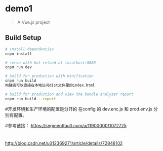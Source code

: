 # demo1

> A Vue.js project

## Build Setup

``` bash
# install dependencies
cnpm install

# serve with hot reload at localhost:8080
cnpm run dev

# build for production with minification
cnpm run build
构建完可以直接在本地访问dist文件里的index.html  

# build for production and view the bundle analyzer report
cnpm run build --report
```
#开发环境和生产环境的配置是分开的  在config 的   dev.enc.js 和 prod.env.js 分别有配置。


#参考链接：
https://segmentfault.com/a/1190000011072725
#
http://blog.csdn.net/u012369271/article/details/72848102
